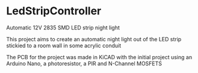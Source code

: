 # LedStripController
Automatic 12V 2835 SMD LED strip night light

This project aims to create an automatic night light out of the LED strip stickied to a room wall in some acrylic conduit 

The PCB for the project was made in KiCAD with the initial project using an Arduino Nano, a photoresistor, a PIR and N-Channel MOSFETS

